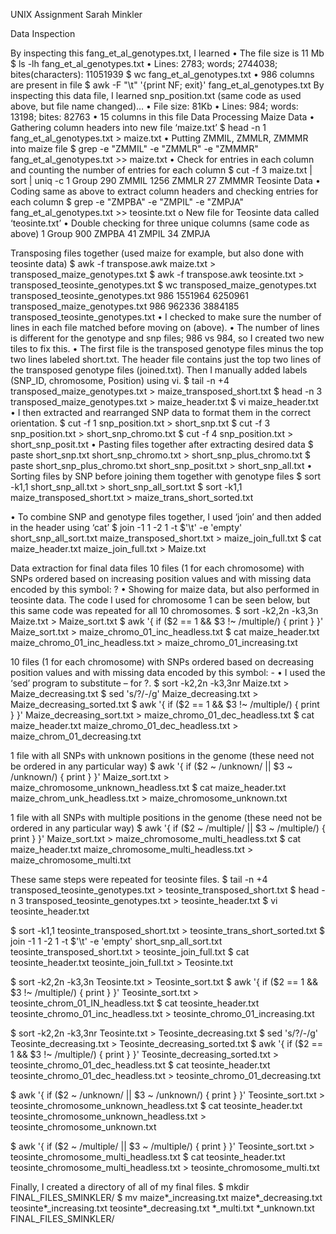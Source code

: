 UNIX Assignment 
Sarah Minkler

Data Inspection

By inspecting this fang_et_al_genotypes.txt, I learned 
•	The file size is 11 Mb
$ ls -lh fang_et_al_genotypes.txt
•	Lines: 2783; words; 2744038; bites(characters): 11051939
$ wc fang_et_al_genotypes.txt
•	986 columns are present in file
$ awk -F "\t" '{print NF; exit}' fang_et_al_genotypes.txt
By inspecting this data file, I learned snp_position.txt (same code as used above, but file name changed)…
•	File size: 81Kb
•	Lines: 984; words: 13198; bites: 82763
•	15 columns in this file
Data Processing
Maize Data
•	Gathering column headers into new file ‘maize.txt’
$ head -n 1 fang_et_al_genotypes.txt > maize.txt
•	Putting ZMMIL, ZMMLR, ZMMMR into maize file
$ grep -e "ZMMIL" -e "ZMMLR" -e "ZMMMR" fang_et_al_genotypes.txt >> maize.txt
•	Check for entries in each column and counting the number of entries for each column
$ cut -f 3 maize.txt | sort | uniq -c
      1 Group
    290 ZMMIL
   1256 ZMMLR
     27 ZMMMR
Teosinte Data
•	Coding same as above to extract column headers and checking entries for each column
$ grep  -e "ZMPBA" -e "ZMPIL" -e "ZMPJA" fang_et_al_genotypes.txt >> teosinte.txt
o	New file for Teosinte data called ‘teosinte.txt’
•	Double checking for three unique columns (same code as above)
1 Group
900 ZMPBA
41 ZMPIL
34 ZMPJA

Transposing files together (used maize for example, but also done with teosinte data)
$ awk -f transpose.awk maize.txt > transposed_maize_genotypes.txt
$ awk -f transpose.awk teosinte.txt > transposed_teosinte_genotypes.txt
$ wc transposed_maize_genotypes.txt transposed_teosinte_genotypes.txt 
     986  1551964  6250961 transposed_maize_genotypes.txt
     986  962336  3884185 transposed_teosinte_genotypes.txt
•	I checked to make sure the number of lines in each file matched before moving on (above). 
•	The number of lines is different for the genotype and snp files; 986 vs 984, so I created two new tiles to fix this. 
•	The first file is the transposed genotype files minus the top two lines labeled short.txt. The header file contains just the top two lines of the transposed genotype files (joined.txt). Then I manually added labels (SNP_ID, chromosome, Position) using vi.
$ tail -n +4 transposed_maize_genotypes.txt > maize_transposed_short.txt
$ head -n 3 transposed_maize_genotypes.txt > maize_header.txt
$ vi maize_header.txt
•	I then extracted and rearranged SNP data to format them in the correct orientation.
$ cut -f 1 snp_position.txt > short_snp.txt
$ cut -f 3 snp_position.txt > short_snp_chromo.txt
$ cut -f 4 snp_position.txt > short_snp_posit.txt
•	Pasting files together after extracting desired data
$ paste short_snp.txt short_snp_chromo.txt > short_snp_plus_chromo.txt
$ paste short_snp_plus_chromo.txt short_snp_posit.txt > short_snp_all.txt
•	Sorting files by SNP before joining them together with genotype files
$ sort -k1,1 short_snp_all.txt > short_snp_all_sort.txt 
$ sort -k1,1 maize_transposed_short.txt > maize_trans_short_sorted.txt

•	To combine SNP and genotype files together, I used ‘join’ and then added in the header using ‘cat’
$ join -1 1 -2 1 -t $'\t' -e 'empty' short_snp_all_sort.txt maize_transposed_short.txt > maize_join_full.txt
$ cat maize_header.txt maize_join_full.txt > Maize.txt

Data extraction for final data files
10 files (1 for each chromosome) with SNPs ordered based on increasing position values and with missing data encoded by this symbol: ?
•	Showing for maize data, but also performed in teosinte data. The code I used for chromosome 1 can be seen below, but this same code was repeated for all 10 chromosomes. 
$ sort -k2,2n -k3,3n Maize.txt > Maize_sort.txt 
$ awk '{ if ($2 == 1 && $3 !~ /multiple/) { print } }' Maize_sort.txt > maize_chromo_01_inc_headless.txt
$ cat maize_header.txt maize_chromo_01_inc_headless.txt > maize_chromo_01_increasing.txt

10 files (1 for each chromosome) with SNPs ordered based on decreasing position values and with missing data encoded by this symbol: -
•	I used the ‘sed’ program to substitute – for ?.
$ sort -k2,2n -k3,3nr Maize.txt > Maize_decreasing.txt
$ sed 's/?/-/g' Maize_decreasing.txt > Maize_decreasing_sorted.txt
$ awk '{ if ($2 == 1 && $3 !~ /multiple/) { print } }' Maize_decreasing_sort.txt > maize_chromo_01_dec_headless.txt
$ cat maize_header.txt maize_chromo_01_dec_headless.txt > maize_chrom_01_decreasing.txt

1 file with all SNPs with unknown positions in the genome (these need not be ordered in any particular way)
$ awk '{ if ($2 ~ /unknown/ || $3 ~ /unknown/) { print } }' Maize_sort.txt > maize_chromosome_unknown_headless.txt
$ cat maize_header.txt maize_chrom_unk_headless.txt > maize_chromosome_unknown.txt

1 file with all SNPs with multiple positions in the genome (these need not be ordered in any particular way)
$ awk '{ if ($2 ~ /multiple/ || $3 ~ /multiple/) { print } }' Maize_sort.txt > maize_chromosome_multi_headless.txt
$ cat maize_header.txt maize_chromosome_multi_headless.txt > maize_chromosome_multi.txt

These same steps were repeated for teosinte files.
$ tail -n +4 transposed_teosinte_genotypes.txt > teosinte_transposed_short.txt
$ head -n 3 transposed_teosinte_genotypes.txt > teosinte_header.txt
$ vi teosinte_header.txt

$ sort -k1,1 teosinte_transposed_short.txt > teosinte_trans_short_sorted.txt
$ join -1 1 -2 1 -t $'\t' -e 'empty' short_snp_all_sort.txt teosinte_transposed_short.txt > teosinte_join_full.txt
$ cat teosinte_header.txt teosinte_join_full.txt > Teosinte.txt

$ sort -k2,2n -k3,3n Teosinte.txt > Teosinte_sort.txt 
$ awk '{ if ($2 == 1 && $3 !~ /multiple/) { print } }' Teosinte_sort.txt > teosinte_chrom_01_IN_headless.txt
$ cat teosinte_header.txt teosinte_chromo_01_inc_headless.txt > teosinte_chromo_01_increasing.txt

$ sort -k2,2n -k3,3nr Teosinte.txt > Teosinte_decreasing.txt
$ sed 's/?/-/g' Teosinte_decreasing.txt > Teosinte_decreasing_sorted.txt
$ awk '{ if ($2 == 1 && $3 !~ /multiple/) { print } }' Teosinte_decreasing_sorted.txt > teosinte_chromo_01_dec_headless.txt
$ cat teosinte_header.txt teosinte_chromo_01_dec_headless.txt > teosinte_chromo_01_decreasing.txt

$ awk '{ if ($2 ~ /unknown/ || $3 ~ /unknown/) { print } }' Teosinte_sort.txt > teosinte_chromosome_unknown_headless.txt
$ cat teosinte_header.txt teosinte_chromosome_unknown_headless.txt > teosinte_chromosome_unknown.txt

$ awk '{ if ($2 ~ /multiple/ || $3 ~ /multiple/) { print } }' Teosinte_sort.txt > teosinte_chromosome_multi_headless.txt
$ cat teosinte_header.txt teosinte_chromosome_multi_headless.txt > teosinte_chromosome_multi.txt

Finally, I created a directory of all of my final files. 
$ mkdir FINAL_FILES_SMINKLER/
$ mv maize*_increasing.txt maize*_decreasing.txt teosinte*_increasing.txt teosinte*_decreasing.txt *_multi.txt *_unknown.txt FINAL_FILES_SMINKLER/

